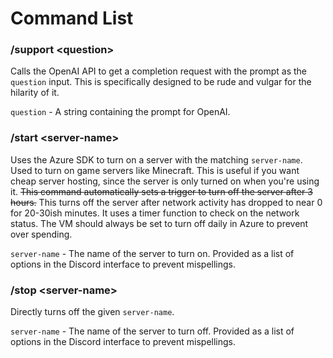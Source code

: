 # Command List
### /support \<question\>
Calls the OpenAI API to get a completion request with the prompt as the `question` input. This is specifically designed to be rude and vulgar for the hilarity of it.

`question` - A string containing the prompt for OpenAI.

### /start \<server-name\>
Uses the Azure SDK to turn on a server with the matching `server-name`. Used to turn on game servers like Minecraft. This is useful if you want cheap server hosting, since the server is only turned on when you're using it. ~~This command automatically sets a trigger to turn off the server after 3 hours.~~ This turns off the server after network activity has dropped to near 0 for 20-30ish minutes. It uses a timer function to check on the network status. The VM should always be set to turn off daily in Azure to prevent over spending.

`server-name` - The name of the server to turn on. Provided as a list of options in the Discord interface to prevent mispellings.

### /stop \<server-name\>
Directly turns off the given `server-name`.

`server-name` - The name of the server to turn off. Provided as a list of options in the Discord interface to prevent mispellings.
